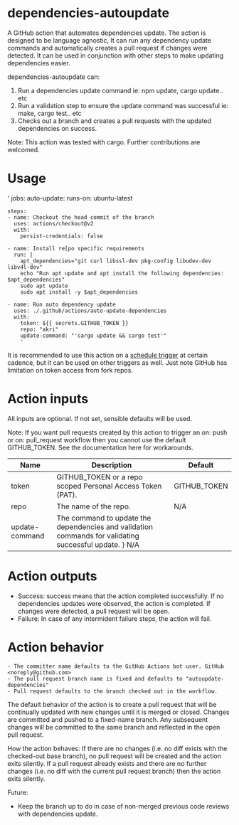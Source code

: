 # dependencies-autoupdate
A GitHub action that automates dependencies update. The action is designed to be language agnostic, It can run any dependency update commands and automatically creates a pull request if changes were detected. It can be used in conjunction with other steps to make updating dependencies easier.

dependencies-autoupdate can:
1. Run a dependencies update command ie: npm update, cargo update.. etc
2. Run a validation step to ensure the update command was successful ie: make, cargo test.. etc
2. Checks out a branch and creates a pull requests with the updated dependencies on success.

Note: This action was tested with cargo. Further contributions are welcomed.

# Usage
'
jobs:
  auto-update:
    runs-on: ubuntu-latest

    steps:
    - name: Checkout the head commit of the branch
      uses: actions/checkout@v2
      with:
        persist-credentials: false
        
    - name: Install re[po specific requirements
      run: |
        apt_dependencies="git curl libssl-dev pkg-config libudev-dev libv4l-dev"
        echo "Run apt update and apt install the following dependencies: $apt_dependencies"
        sudo apt update
        sudo apt install -y $apt_dependencies
    
    - name: Run auto dependency update 
      uses: ./.github/actions/auto-update-dependencies
      with: 
        token: ${{ secrets.GITHUB_TOKEN }}
        repo: "akri"
        update-command: "'cargo update && cargo test'" 
        '
It is recommended to use this action on a [schedule trigger](https://docs.github.com/en/actions/reference/workflow-syntax-for-github-actions#onschedule) at certain cadence, but it can be used on other triggers as well. Just note GitHub has limitation on token access from fork repos.

# Action inputs
All inputs are optional. If not set, sensible defaults will be used.

Note: If you want pull requests created by this action to trigger an on: push or on: pull_request workflow then you cannot use the default GITHUB_TOKEN. See the documentation here for workarounds.

Name |	Description	| Default
--| --| --|
token |	GITHUB_TOKEN or a repo scoped Personal Access Token (PAT). | GITHUB_TOKEN
repo	| The name of the repo. |	N/A
update-command | The command to update the dependencies and validation commands for validating successful update. } N/A

# Action outputs
- Success: success means that the action completed successfully. If no dependencies updates were observed, the action is completed. If changes were detected, a pull request will be open.
- Failure: In case of any intermident failure steps, the action will fail.

# Action behavior
    - The committer name defaults to the GitHub Actions bot user. GitHub <noreply@github.com>
    - The pull request branch name is fixed and defaults to "autoupdate-dependencies"
    - Pull request defaults	to the branch checked out in the workflow.

The default behavior of the action is to create a pull request that will be continually updated with new changes until it is merged or closed. Changes are committed and pushed to a fixed-name branch. Any subsequent changes will be committed to the same branch and reflected in the open pull request.

How the action behaves:
If there are no changes (i.e. no diff exists with the checked-out base branch), no pull request will be created and the action exits silently.
If a pull request already exists and there are no further changes (i.e. no diff with the current pull request branch) then the action exits silently.


Future: 
* Keep the branch up to do in case of non-merged previous code reviews with dependencies update.
